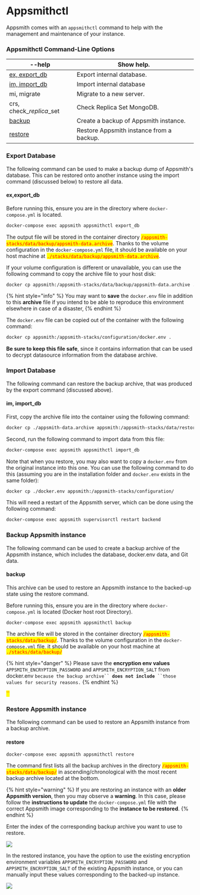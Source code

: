 # Appsmithctl

Appsmith comes with an `appsmithctl` command to help with the management and maintenance of your instance.&#x20;

### Appsmithctl Command-Line Options

| --help                                         | Show help.                               |
| ---------------------------------------------- | ---------------------------------------- |
| [ex, export\_db](appsmithctl.md#ex-export\_db) | Export internal database.                |
| [im, import\_db](appsmithctl.md#im-import\_db) | Import internal database                 |
| mi, migrate                                    | Migrate to a new server.                 |
| crs, check\__replica_\_set                     | Check Replica Set MongoDB.               |
| [backup](appsmithctl.md#backup)                | Create a backup of Appsmith instance.    |
| [restore](appsmithctl.md#restore)              | Restore Appsmith instance from a backup. |

### Export Database

The following command can be used to make a backup dump of Appsmith's database. This can be restored onto another instance using the import command (discussed below) to restore all data.

#### ex,export\_db

Before running this, ensure you are in the directory where `docker-compose.yml` is located.

```bash
docker-compose exec appsmith appsmithctl export_db
```

The output file will be stored in the container directory <mark style="color:red;">`/appsmith-stacks/data/backup/appsmith-data.archive`</mark>. Thanks to the volume configuration in the `docker-compose.yml` file, it should be available on your host machine at <mark style="color:red;">`./stacks/data/backup/appsmith-data.archive`</mark>.

If your volume configuration is different or unavailable, you can use the following command to copy the archive file to your host disk:

```bash
docker cp appsmith:/appsmith-stacks/data/backup/appsmith-data.archive .
```

{% hint style="info" %}
You may want to **save** the `docker.env` file in addition to this **archive** file if you intend to be able to reproduce this environment elsewhere in case of a disaster,
{% endhint %}

The `docker.env`  file can be copied out of the container with the following command:

```bash
docker cp appsmith:/appsmith-stacks/configuration/docker.env .
```

**Be sure to keep this file safe**, since it contains information that can be used to decrypt datasource information from the database archive.

### Import Database

The following command can restore the backup archive, that was produced by the export command (discussed above).

#### im, import\_db

First, copy the archive file into the container using the following command:

```bash
docker cp ./appsmith-data.archive appsmith:/appsmith-stacks/data/restore/
```

Second, run the following command to import data from this file:

```bash
docker-compose exec appsmith appsmithctl import_db
```

Note that when you restore, you may also want to copy a `docker.env` from the original instance into this one. You can use the following command to do this (assuming you are in the installation folder and `docker.env` exists in the same folder):

```bash
docker cp ./docker.env appsmith:/appsmith-stacks/configuration/
```

This will need a restart of the Appsmith server, which can be done using the following command:

```bash
docker-compose exec appsmith supervisorctl restart backend
```

### Backup Appsmith instance&#x20;

The following command can be used to create a backup archive of the Appsmith instance, which includes the database, docker.env data, and Git data.

#### backup

This archive can be used to restore an Appsmith instance to the backed-up state using the restore command.

Before running this, ensure you are in the directory where `docker-compose.yml` is located (Docker host root Directory).

```
docker-compose exec appsmith appsmithctl backup
```

The archive file will be stored in the container directory <mark style="color:red;">`/appsmith-stacks/data/backup/`</mark>. Thanks to the volume configuration in the `docker-compose.yml` file, it should be available on your host machine at <mark style="color:red;">`./stacks/data/backup/`</mark>

{% hint style="danger" %}
Please save the **encryption env values** `APPSMITH_ENCRYPTION_PASSWORD` and `APPSMITH_ENCRYPTION_SALT` from docker.env `because the backup archive`` `**`does not include`**` ``those values for security reasons.`
{% endhint %}

<mark style="color:red;">``</mark>

### Restore Appsmith instance

The following command can be used to restore an Appsmith instance from a backup archive.&#x20;

#### restore 

```
docker-compose exec appsmith appsmithctl restore
```

The command first lists all the backup archives in the directory <mark style="color:red;">`/appsmith-stacks/data/backup/`</mark> <mark style="color:red;"></mark><mark style="color:red;"></mark> in ascending/chronological with the most recent backup archive located at the bottom.

{% hint style="warning" %}
If you are restoring an instance with an **older Appsmith version**, then you may observe a **warning**. In this case, please follow the **instructions to update** the `docker-compose.yml` file with the correct Appsmith image corresponding to the **instance to be restored**.
{% endhint %}

Enter the index of the corresponding backup archive you want to use to restore.

![](../../../.gitbook/assets/Restore\_appsmith\_1.png)

In the restored instance, you have the option to use the existing encryption environment variables `APPSMITH_ENCRYPTION_PASSWORD` and `APPSMITH_ENCRYPTION_SALT` of the existing Appsmith instance, or you can manually input these values corresponding to the backed-up instance.

![](../../../.gitbook/assets/Restore\_appsmith\_2.png)
